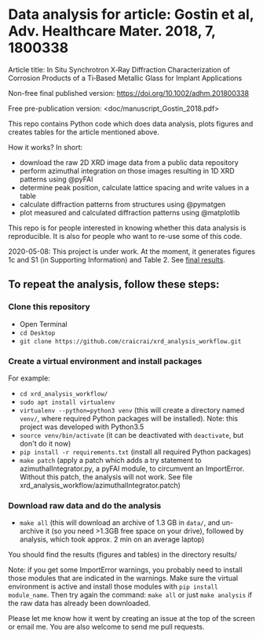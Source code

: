 # Data analysis for article: Gostin et al, Adv. Healthcare Mater. 2018, 7, 1800338

Article title: In Situ Synchrotron X‐Ray Diffraction Characterization of
 Corrosion Products of a Ti‐Based Metallic Glass for Implant Applications

Non-free final published version: <https://doi.org/10.1002/adhm.201800338>

Free pre-publication version: <doc/manuscript_Gostin_2018.pdf>

This repo contains Python code which does data analysis, plots figures and
creates tables for the article mentioned above.

How it works?  In short:
- download the raw 2D XRD image data from a public data repository
- perform azimuthal integration on those images resulting in 1D XRD patterns
  using @pyFAI
- determine peak position, calculate lattice spacing and write values in a table
- calculate diffraction patterns from structures using @pymatgen
- plot measured and calculated diffraction patterns using @matplotlib

This repo is for people interested in knowing whether this data analysis is
reproducible.  It is also for people who want to re-use some of this code.

2020-05-08: This project is under work.  At the moment, it generates
figures 1c and S1 (in Supporting Information) and Table 2.  See [final
results](results/final/).

## To repeat the analysis, follow these steps:

### Clone this repository

- Open Terminal
- `cd Desktop`
- `git clone https://github.com/craicrai/xrd_analysis_workflow.git`

### Create a virtual environment and install packages

For example:
- `cd xrd_analysis_workflow/`
- `sudo apt install virtualenv`
- `virtualenv --python=python3 venv` (this will create a directory named
  `venv/`, where required Python packages will be installed).  Note: this project
  was developed with Python3.5
- `source venv/bin/activate` (it can be deactivated with `deactivate`, but don't
  do it now)
- `pip install -r requirements.txt` (install all required Python packages)
- `make patch` (apply a patch which adds a try statement to
  azimuthalIntegrator.py, a pyFAI module, to circumvent an ImportError.  Without
  this patch, the analysis will not work.  See file
  xrd_analysis_workflow/azimuthalIntegrator.patch)

### Download raw data and do the analysis

- `make all` (this will download an archive of 1.3 GB in `data/`, and un-archive it (so
  you need >1.3GB free space on your drive), followed by analysis, which took
  approx. 2 min on an average laptop)

You should find the results (figures and tables) in the directory results/

Note: if you get some ImportError warnings, you probably need to install those
 modules that are indicated in the warnings. Make sure the virtual environment
 is active and install those modules with `pip install module_name`. Then try
 again the command: `make all` or just `make analysis` if the raw data has
 already been downloaded.

Please let me know how it went by creating an issue at the top of the screen or
email me.  You are also welcome to send me pull requests.
